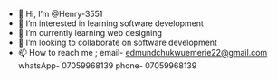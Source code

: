 - 👋 Hi, I’m @Henry-3551
- 👀 I’m interested in learning software development
- 🌱 I’m currently learning web designing
- 💞️ I’m looking to collaborate on software development
- 📫 How to reach me ; email- edmundchukwuemerie22@gmail.com
                       whatsApp- 07059968139
                       phone- 07059968139  

<!---
Henry-3551/Henry-3551 is a ✨ special ✨ repository because its `README.md` (this file) appears on your GitHub profile.
You can click the Preview link to take a look at your changes.
--->
